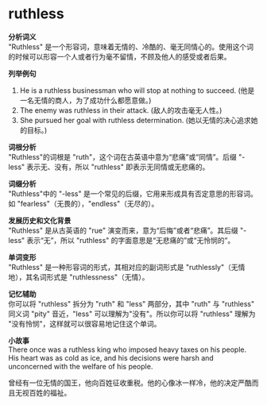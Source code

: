# ruthless

**分析词义**  
"Ruthless" 是一个形容词，意味着无情的、冷酷的、毫无同情心的。使用这个词的时候可以形容一个人或者行为毫不留情，不顾及他人的感受或者后果。

  

**列举例句**

  

1.  He is a ruthless businessman who will stop at nothing to succeed. (他是一名无情的商人，为了成功什么都愿意做。)
2.  The enemy was ruthless in their attack. (敌人的攻击毫无人性。)
3.  She pursued her goal with ruthless determination. (她以无情的决心追求她的目标。)

  

**词根分析**  
"Ruthless"的词根是 "ruth"，这个词在古英语中意为“悲痛”或“同情”。后缀 "-less" 表示无、没有，所以 "ruthless" 即表示无同情或无悲痛的。

  

**词缀分析**  
"Ruthless"中的 "-less" 是一个常见的后缀，它用来形成具有否定意思的形容词。如 "fearless"（无畏的），"endless"（无尽的）。

  

**发展历史和文化背景**  
"Ruthless" 是从古英语的 "rue" 演变而来，意为“后悔”或者“悲痛”。其后缀 "-less" 表示“无”，所以 "ruthless" 的字面意思是“无悲痛的”或“无怜悯的”。

  

**单词变形**  
"Ruthless" 是一种形容词的形式，其相对应的副词形式是 "ruthlessly"（无情地），其名词形式是 "ruthlessness"（无情）。

  

**记忆辅助**  
你可以将 "ruthless" 拆分为 "ruth" 和 "less" 两部分，其中 "ruth" 与 "ruthless" 同义词 "pity" 音近，"less" 可以理解为"没有"。所以你可以将 "ruthless" 理解为 "没有怜悯"，这样就可以很容易地记住这个单词。

  

**小故事**  
There once was a ruthless king who imposed heavy taxes on his people. His heart was as cold as ice, and his decisions were harsh and unconcerned with the welfare of his people.

  

曾经有一位无情的国王，他向百姓征收重税。他的心像冰一样冷，他的决定严酷而且无视百姓的福祉。
